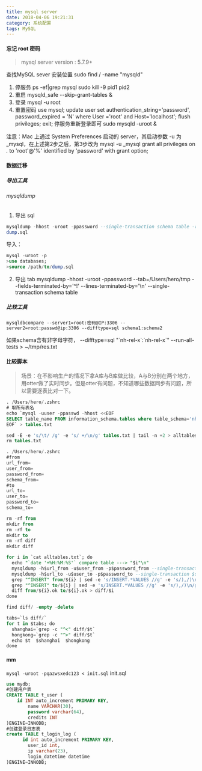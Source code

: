 ```yaml
---
title: mysql server
date: 2018-04-06 19:21:31
category: 系统配置
tags: MySQL
---
```

#### 忘记 root 密码
> mysql server version : 5.7.9+

查找MySQL sever 安装位置
sudo find / -name "mysqld"

1. 停服务
ps -ef|grep mysql
sudo kill -9 pid1 pid2			
2. 重启
mysqld_safe --skip-grant-tables &
3. 登录
mysql -u root 
4. 重置密码
use mysql;
update user set authentication_string='password', password_expired = 'N' where User ='root' and Host='localhost';
flush privileges;
exit;
停服务重新登录即可
sudo mysqld -uroot &

注意：Mac 上通过 System Preferences 启动的 server，其启动参数 -u 为 _mysql，在上述第2步之后，第3步改为
mysql -u _mysql
grant all privileges on *.* to 'root'@'%' identified by 'password' with grant option;

#### 数据迁移
##### 导出工具
###### mysqldump
1. 导出 sql
```sql
mysqldump -hhost -uroot -ppassword --single-transaction schema table -r 
dump.sql
```
导入：
```sql
mysql -uroot -p
>use databases;
>source /path/to/dump.sql
```
2. 导出 tab
mysqldump -hhost -uroot -ppassword --tab=/Users/hero/tmp --fields-terminated-by='^!' --lines-terminated-by='\n' --single-transaction schema table

##### 比较工具 
```
mysqldbcompare --server1=root:密码@IP:3306 --server2=root:passwd@ip:3306 --difftype=sql schema1:schema2
```
 如果schema含有非字母字符，
 --difftype=sql "\`nh-rel-x\`:\`nh-rel-x\`" --run-all-tests > ~/tmp/res.txt

#### 比较脚本
> 场景：在不影响生产的情况下拿A库与B库做比较，A与B分别在两个地方，用otter做了实时同步。但是otter有问题，不知道哪些数据同步有问题，所以需要逐表比对一下。

```sql
. /Users/hero/.zshrc
# 取所有表名
echo `mysql -uuser -ppasswd -hhost <<EOF
SELECT table_name FROM information_schema.tables where table_schema='nh-rel-x' and table_name like 'nh%' and table_name not like '%_reference';
EOF` > tables.txt

sed -E -e 's/\t/ /g' -e 's/ +/\n/g' tables.txt | tail -n +2 > alltables.txt
rm tables.txt
```

```sql
. /Users/hero/.zshrc
#from
url_from=
user_from=
password_from=
schema_from=
#to
url_to=
user_to=
password_to=
schema_to=

rm -rf from
mkdir from
rm -rf to
mkdir to
rm -rf diff
mkdir diff

for i in `cat alltables.txt`; do
  echo "`date '+%H:%M:%S'` compare table ---> "$i"\n"
  mysqldump -h$url_from -u$user_from -p$password_from --single-transaction $schema_from $i -r from/${i}
  mysqldump -h$url_to -u$user_to -p$password_to --single-transaction $schema_to $i -r to/${i}
  grep "^INSERT" from/${i} | sed -e 's/INSERT.*VALUES //g' -e 's/),/)\n/g' -e 's/);/)\n/g' > from/${i}.ok
  grep "^INSERT" to/${i} | sed -e 's/INSERT.*VALUES //g' -e 's/),/)\n/g' -e 's/);/)\n/g' > to/${i}.ok
  diff from/${i}.ok to/${i}.ok > diff/$i
done

find diff/ -empty -delete

tabs=`ls diff/`
for t in $tabs; do
  shanghai=`grep -c "^<" diff/$t`
  hongkong=`grep -c "^>" diff/$t`
  echo $t  $shanghai  $hongkong
done
```
#### mm
`mysql -uroot -pqazwsxedc123 < init.sql`
init.sql
```sql
use mydb;
#创建用户表
CREATE TABLE t_user (
    id INT auto_increment PRIMARY KEY,
        name VARCHAR(30),
        password varchar(64),
        credits INT
)ENGINE=INNODB;
#创建登录日志表
create TABLE t_login_log (
      id int auto_increment PRIMARY KEY,
        user_id int,
        ip varchar(23),
        login_datetime datetime
)ENGINE=INNODB;
```



